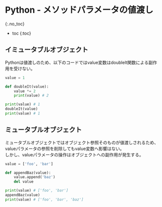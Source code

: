 # Python - メソッドパラメータの値渡し
{:.no_toc}

* toc
{:toc}

## イミュータブルオブジェクト
Pythonは値渡しのため、以下のコードではvalue変数はdoubleIt関数による副作用を受けない。

```python
value = 1

def doubleIt(value):
    value *= 2
    print(value) # 2

print(value) # 1
doubleIt(value)
print(value) # 1
```

## ミュータブルオブジェクト
ミュータブルオブジェクトではオブジェクト参照そのものが値渡しされるため、valueパラメータの参照を削除してもvalue変数へ影響はない。  
しかし、valueパラメータの操作はオブジェクトへの副作用が発生する。

```python
value = ['foo', 'bar']

def appendBaz(value):
    value.append('baz')
    del value

print(value) # ['foo', 'bar']
appendBaz(value)
print(value) # ['foo', 'bar', 'baz']
```
